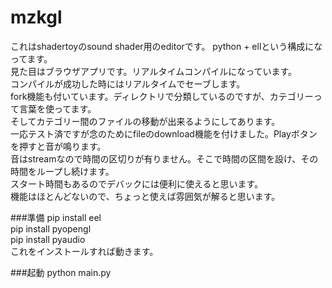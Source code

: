 # mzkgl

これはshadertoyのsound shader用のeditorです。
python + ellという構成になってます。  
見た目はブラウザアプリです。リアルタイムコンパイルになっています。  
コンパイルが成功した時にはリアルタイムでセーブします。  
fork機能も付いています。ディレクトリで分類しているのですが、カテゴリーって言葉を使ってます。  
そしてカテゴリー間のファイルの移動が出来るようにしてあります。  
一応テスト済ですが念のためにfileのdownload機能を付けました。Playボタンを押すと音が鳴ります。  
音はstreamなので時間の区切りが有りません。そこで時間の区間を設け、その時間をループし続けます。  
スタート時間もあるのでデバックには便利に使えると思います。  
機能はほとんどないので、ちょっと使えば雰囲気が解ると思います。 

###準備
pip install eel  
pip install pyopengl  
pip install pyaudio  
これをインストールすれば動きます。

###起動
python main.py


